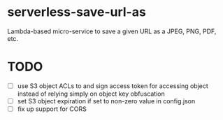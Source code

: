# serverless-save-url-as
Lambda-based micro-service to save a given URL as a JPEG, PNG, PDF, etc.



# TODO

- [ ] use S3 object ACLs to and sign access token for accessing object instead of relying simply on object key obfuscation
- [ ] set S3 object expiration if set to non-zero value in config.json
- [ ] fix up support for CORS
